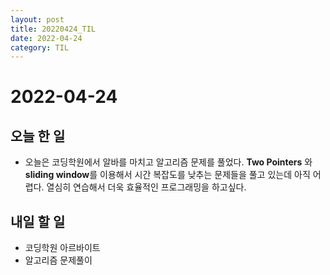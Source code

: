 ```yaml
---
layout: post
title: 20220424_TIL
date: 2022-04-24
category: TIL
---
```


# 2022-04-24

## 오늘 한 일

- 오늘은 코딩학원에서 알바를 마치고 알고리즘 문제를 풀었다.
  **Two Pointers** 와 **sliding window**를 이용해서 시간 복잡도를 낮추는 문제들을 풀고 있는데 아직 어렵다. 열심히 연습해서 더욱 효율적인 프로그래밍을 하고싶다.

## 내일 할 일

- 코딩학원 아르바이트
- 알고리즘 문제풀이
